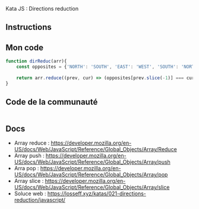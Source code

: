 Kata JS : Directions reduction

## Instructions

## Mon code
```js
function dirReduc(arr){
    const opposites = {'NORTH': 'SOUTH', 'EAST': 'WEST', 'SOUTH': 'NORTH', 'WEST': 'EAST'};
  
    return arr.reduce((prev, cur) => (opposites[prev.slice(-1)] === cur ? prev.pop() : prev.push(cur), prev), [])
}
```

## Code de la communauté
```js
```

## Docs
- Array reduce : https://developer.mozilla.org/en-US/docs/Web/JavaScript/Reference/Global_Objects/Array/Reduce
- Array push : https://developer.mozilla.org/en-US/docs/Web/JavaScript/Reference/Global_Objects/Array/push
- Arra pop : https://developer.mozilla.org/en-US/docs/Web/JavaScript/Reference/Global_Objects/Array/pop
- Array slice : https://developer.mozilla.org/en-US/docs/Web/JavaScript/Reference/Global_Objects/Array/slice
- Soluce web : https://losseff.xyz/katas/021-directions-reduction/javascript/
